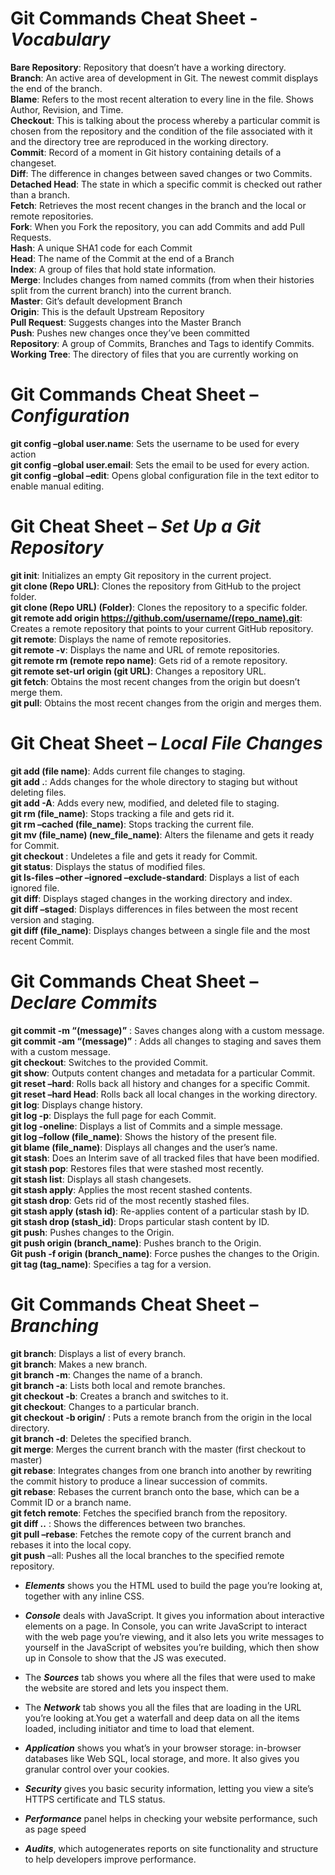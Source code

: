# Git Commands Cheat Sheet - **_Vocabulary_**

**Bare Repository**: Repository that doesn’t have a working directory.<br>
**Branch**: An active area of development in Git. The newest commit displays the end of the branch.<br>
**Blame**: Refers to the most recent alteration to every line in the file. Shows Author, Revision, and Time.<br>
**Checkout**: This is talking about the process whereby a particular commit is chosen from the repository and the condition of the file associated with it and the directory tree are reproduced in the working directory.<br>
**Commit**: Record of a moment in Git history containing details of a changeset.<br>
**Diff**: The difference in changes between saved changes or two Commits.<br>
**Detached Head**: The state in which a specific commit is checked out rather than a branch.<br>
**Fetch**: Retrieves the most recent changes in the branch and the local or remote repositories.<br>
**Fork**: When you Fork the repository, you can add Commits and add Pull Requests.<br>
**Hash**: A unique SHA1 code for each Commit<br>
**Head**: The name of the Commit at the end of a Branch<br>
**Index**: A group of files that hold state information.<br>
**Merge**: Includes changes from named commits (from when their histories split from the current branch) into the current branch.<br>
**Master**: Git’s default development Branch<br>
**Origin**: This is the default Upstream Repository<br>
**Pull Request**: Suggests changes into the Master Branch<br>
**Push**: Pushes new changes once they’ve been committed<br>
**Repository**: A group of Commits, Branches and Tags to identify Commits.<br>
**Working Tree**: The directory of files that you are currently working on<br>

# Git Commands Cheat Sheet – **_Configuration_**

**git config –global user.name**: Sets the username to be used for every action<br>
**git config –global user.email**: Sets the email to be used for every action.<br>
**git config –global –edit**: Opens global configuration file in the text editor to enable manual editing.<br>

# Git Cheat Sheet – **_Set Up a Git Repository_**

**git init**: Initializes an empty Git repository in the current project.<br>
**git clone (Repo URL)**: Clones the repository from GitHub to the project folder.<br>
**git clone (Repo URL) (Folder)**: Clones the repository to a specific folder.<br>
**git remote add origin https://github.com/username/(repo_name).git**: Creates a remote repository that points to your current GitHub repository.<br>
**git remote**: Displays the name of remote repositories.<br>
**git remote -v**: Displays the name and URL of remote repositories.<br>
**git remote rm (remote repo name)**: Gets rid of a remote repository.<br>
**git remote set-url origin (git URL)**: Changes a repository URL.<br>
**git fetch**: Obtains the most recent changes from the origin but doesn’t merge them.<br>
**git pull**: Obtains the most recent changes from the origin and merges them.<br>

# Git Cheat Sheet – **_Local File Changes_**

**git add (file name)**: Adds current file changes to staging.<br>
**git add .**: Adds changes for the whole directory to staging but without deleting files.<br>
**git add -A**: Adds every new, modified, and deleted file to staging.<br>
**git rm (file_name)**: Stops tracking a file and gets rid it.<br>
**git rm –cached (file_name)**: Stops tracking the current file.<br>
**git mv (file_name) (new_file_name)**: Alters the filename and gets it ready for Commit.<br>
**git checkout <deleted file name>**: Undeletes a file and gets it ready for Commit. <br>
**git status**: Displays the status of modified files.<br>
**git ls-files –other –ignored –exclude-standard**: Displays a list of each ignored file.<br>
**git diff**: Displays staged changes in the working directory and index.<br>
**git diff –staged**: Displays differences in files between the most recent version and staging.<br>
**git diff (file_name)**: Displays changes between a single file and the most recent Commit.<br>

# Git Commands Cheat Sheet – **_Declare Commits_**

**git commit -m “(message)”** : Saves changes along with a custom message.<br>
**git commit -am “(message)”** : Adds all changes to staging and saves them with a custom message.<br>
**git checkout**: Switches to the provided Commit.<br>
**git show**: Outputs content changes and metadata for a particular Commit.<br>
**git reset –hard**: Rolls back all history and changes for a specific Commit.<br>
**git reset –hard Head**: Rolls back all local changes in the working directory.<br>
**git log**: Displays change history.<br>
**git log -p**: Displays the full page for each Commit.<br>
**git log -oneline**: Displays a list of Commits and a simple message.<br>
**git log –follow (file_name)**: Shows the history of the present file.<br>
**git blame (file_name)**: Displays all changes and the user’s name.<br>
**git stash**: Does an Interim save of all tracked files that have been modified.<br>
**git stash pop**: Restores files that were stashed most recently.<br>
**git stash list**: Displays all stash changesets.<br>
**git stash apply**: Applies the most recent stashed contents.<br>
**git stash drop**: Gets rid of the most recently stashed files. <br>
**git stash apply (stash id)**: Re-applies content of a particular stash by ID. <br>
**git stash drop (stash_id)**: Drops particular stash content by ID. <br>
**git push**: Pushes changes to the Origin. <br>
**git push origin (branch_name)**: Pushes branch to the Origin. <br>
**Git push -f origin (branch_name)**: Force pushes the changes to the Origin.<br>
**git tag (tag_name)**: Specifies a tag for a version.<br>

# Git Commands Cheat Sheet – **_Branching_**

**git branch**: Displays a list of every branch.<br>
**git branch**: Makes a new branch.<br>
**git branch -m**: Changes the name of a branch.<br>
**git branch -a**: Lists both local and remote branches.<br>
**git checkout -b**: Creates a branch and switches to it.<br>
**git checkout**: Changes to a particular branch.<br>
**git checkout -b origin/** : Puts a remote branch from the origin in the local directory.<br>
**git branch -d**: Deletes the specified branch.<br>
**git merge**: Merges the current branch with the master (first checkout to master)<br>
**git rebase**: Integrates changes from one branch into another by rewriting the commit history to produce a linear succession of commits.<br>
**git rebase**: Rebases the current branch onto the base, which can be a Commit ID or a branch name.<br>
**git fetch remote**: Fetches the specified branch from the repository.<br>
**git diff ..** : Shows the differences between two branches.<br>
**git pull –rebase**: Fetches the remote copy of the current branch and rebases it into the local copy.<br>
**git push** –all: Pushes all the local branches to the specified remote repository.<br>

- **_Elements_** shows you the HTML used to build the page you’re looking at, together with any inline CSS.

- **_Console_** deals with JavaScript. It gives you information about interactive elements on a page. In Console, you can write JavaScript to interact with the web page you’re viewing, and it also lets you write messages to yourself in the JavaScript of websites you’re building, which then show up in Console to show that the JS was executed.

- The **_Sources_** tab shows you where all the files that were used to make the website are stored and lets you inspect them.

- The **_Network_** tab shows you all the files that are loading in the URL you’re looking at.You get a waterfall and deep data on all the items loaded, including initiator and time to load that element.

- **_Application_** shows you what’s in your browser storage: in-browser databases like Web SQL, local storage, and more. It also gives you granular control over your cookies.

- **_Security_** gives you basic security information, letting you view a site’s HTTPS certificate and TLS status.

- **_Performance_** panel helps in checking your website performance, such as page speed

- **_Audits_**, which autogenerates reports on site functionality and structure to help developers improve performance.
